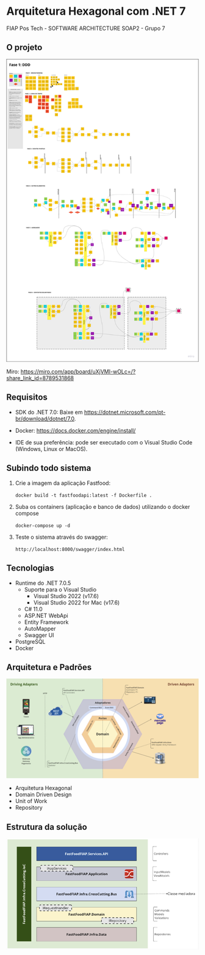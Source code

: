 # Arquitetura Hexagonal com .NET 7

FIAP Pos Tech - SOFTWARE ARCHITECTURE
SOAP2 - Grupo 7

## O projeto

![Projeto](https://github.com/belloniz/group-7/blob/main/docs/DDD.png)

Miro: https://miro.com/app/board/uXjVMI-wOLc=/?share_link_id=8789531868

## Requisitos

- SDK do .NET 7.0: Baixe em https://dotnet.microsoft.com/pt-br/download/dotnet/7.0.
- Docker: https://docs.docker.com/engine/install/

- IDE de sua preferência: pode ser executado com o Visual Studio Code (Windows, Linux or MacOS).


## Subindo todo sistema

1. Crie a imagem da aplicação Fastfood:

   `docker build -t fastfoodapi:latest -f Dockerfile .`

2. Suba os containers (aplicação e banco de dados) utilizando o docker compose

   `docker-compose up -d`

3. Teste o sistema através do swagger:

   `http://localhost:8000/swagger/index.html`


## Tecnologias

- Runtime do .NET 7.0.5
    - Suporte para o Visual Studio
        - Visual Studio 2022 (v17.6)
        - Visual Studio 2022 for Mac (v17.6)
    - C# 11.0
    - ASP.NET WebApi
    - Entity Framework
    - AutoMapper
    - Swagger UI
- PostgreSQL 
- Docker

## Arquitetura e Padrões

![Arquitetura](https://github.com/belloniz/group-7/blob/main/docs/ArquiteturaHexagonal.png)

- Arquitetura Hexagonal
- Domain Driven Design
- Unit of Work
- Repository

## Estrutura da solução

![Projeto](https://github.com/belloniz/group-7/blob/main/docs/Projeto.png)
